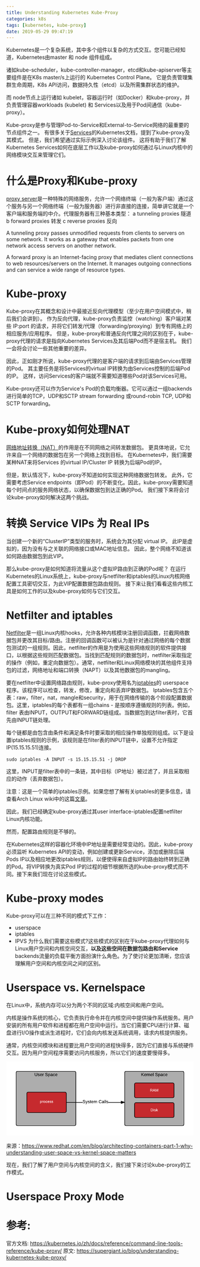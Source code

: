 ```yaml
---
title: Understanding Kubernetes Kube-Proxy
categories: k8s
tags: [kubernetes, kube-proxy]
date: 2019-05-29 09:47:19
---
```




Kubernetes是一个复杂系统，其中多个组件以复杂的方式交互。您可能已经知道，Kubernetes由master 和 node 组件组成。

诸如kube-scheduler，kube-controller-manager，etcd和kube-apiserver等主要组件是在K8s master/s上运行的 Kubernetes Control Plane。 它是负责管理集群生命周期，K8s API访问，数据持久性（etcd）以及所需集群状态的维护。

而 node节点上运行诸如 kubelet，容器运行时（如Docker）和kube-proxy，并负责管理容器workloads (kubelet) 和 Services以及用于Pod间通信（kube-proxy）。


Kube-proxy是参与管理Pod-to-Service和External-to-Service网络的最重要的节点组件之一。 有很多关于[Services](https://kubernetes.io/docs/concepts/services-networking/service/#virtual-ips-and-service-proxies)的Kubernetes文档，提到了kube-proxy及其模式。 但是，我们希望通过实际示例深入讨论该组件。 这将有助于我们了解Kubernetes Services如何在底层工作以及kube-proxy如何通过与Linux内核中的网络模块交互来管理它们。 



# 什么是Proxy和Kube-proxy


[proxy server](https://en.wikipedia.org/wiki/Proxy_server)是一种特殊的网络服务，允许一个网络终端（一般为客户端）通过这个服务与另一个网络终端（一般为服务器）进行非直接的连接，简单讲它就是一个客户端和服务端的中介。代理服务器有三种基本类型：
a tunneling proxies 隧道
b forward proxies 转发
c reverse proxies 反向

A tunneling proxy passes unmodified requests from clients to servers on some network. It works as a gateway that enables packets from one network access servers on another network.

A forward proxy is an Internet-facing proxy that mediates client connections to web resources/servers on the Internet. It manages outgoing connections and can service a wide range of resource types.
# Kube-proxy
Kube-proxy在其概念和设计中最接近反向代理模型（至少在用户空间模式中，稍后我们会讲到）。
作为反向代理，kube-proxy负责监控（watching）客户端对某些 IP:port 的请求，并将它们转发/代理（forwarding/proxying）到专有网络上的相应服务/应用程序。 但是，kube-proxy和普通反向代理之间的区别在于，kube-proxy代理的请求是指向Kubernetes Services及其后端Pod而不是宿主机。 我们一会将会讨论一些其他重要的差异。

因此，正如刚才所说，kube-proxy代理的是客户端的请求到后端由Services管理的Pod。 其主要任务是将Services的virtual IP转换为由Services控制的后端Pod的IP。 这样，访问Services的客户端就不需要知道哪些Pod对该Services可用。

Kube-proxy还可以作为Service's Pod的负载均衡器。它可以通过一组backends进行简单的TCP，UDP和SCTP stream forwarding 或round-robin TCP, UDP和SCTP  forwarding。




# Kube-proxy如何处理NAT

[网络地址转换（NAT）](https://en.wikipedia.org/wiki/Network_address_translation)的作用是在不同网络之间转发数据包。 更具体地说，它允许来自一个网络的数据包在另一个网络上找到目标。 在Kubernetes中，我们需要某种NAT来将Services 的virtual IP/Cluster IP 转换为后端Pod的IP。

但是，默认情况下，kube-proxy不知道如何实现这种网络数据包转发。 此外，它需要考虑Service endpoints（即Pod）的不断变化。因此，kube-proxy需要知道每个时间点的服务网络状态，以确保数据包到达正确的Pod。 我们接下来将会讨论kube-proxy如何解决这两个挑战。

# 转换 Service VIPs 为 Real IPs

当创建一个新的“ClusterIP”类型的服务时，系统会为其分配 virtual IP。 此IP是虚拟的，因为没有与之关联的网络接口或MAC地址信息。 因此，整个网络不知道该如何路由数据包到此VIP。

那么kube-proxy是如何知道将流量从这个虚拟IP路由到正确的Pod呢？ 在运行Kubernetes的Linux系统上，kube-proxy与netfilter和iptables的Linux内核网络配置工具密切交互，为此VIP配置数据包路由规则。 接下来让我们看看这些内核工具是如何工作的以及kube-proxy如何与它们交互。

# Netfilter and iptables
[Netfilter](https://www.netfilter.org/)是一组Linux内核hooks，允许各种内核模块注册回调函数，拦截网络数据包并更改其目标/路由。注册的回调函数可以被认为是针对通过网络的每个数据包测试的一组规则。因此，netfilter的作用是为使用这些网络规则的软件提供接口，以根据这些规则匹配数据包。当找到匹配规则的数据包时，netfilter采取指定的操作（例如，重定向数据包）。通常，netfilter和Linux网络模块的其他组件支持包的过滤，网络地址和端口转换（NAPT）以及其他数据包的mangling。

要在netfilter中设置网络路由规则，kube-proxy使用名为[iptables](https://wiki.archlinux.org/index.php/iptables)的 userspace 程序。该程序可以检查，转发，修改，重定向和丢弃IP数据包。 Iptables包含五个表：raw，filter，nat，mangle和security，用于在网络传输的各个阶段配置数据包。这里，iptables的每个表都有一组chains - 是按顺序遵循规则的列表。例如，filter 表由INPUT，OUTPUT和FORWARD链组成。当数据包到达filter表时，它首先由INPUT链处理。

每个链都是由包含由条件和满足条件时要采取的相应操作单独规则组成。以下是设置iptables规则的示例，该规则是在filter表的INPUT链中，设置不允许指定IP(15.15.15.51)连接。 
```
sudo iptables -A INPUT -s 15.15.15.51 -j DROP
```

这里，INPUT是filter表中的一条链，其中目标（IP地址）被过滤了，并且采取相应的动作（丢弃数据包）。

注意：这是一个简单的iptables示例。如果您想了解有关iptables的更多信息，请查看Arch Linux wiki中的这篇[文章](https://wiki.archlinux.org/index.php/iptables)。

因此，我们已经确定kube-proxy通过其user interface-iptables配置netfilter Linux内核功能。

然而，配置路由规则是不够的。 

在Kubernetes这样的容器化环境中IP地址是需要经常变动的。因此，kube-proxy必须监听 Kubernetes API的变动，例如创建或更新Service，添加或删除后端Pods IP以及相应地更改iptables规则，以便使得来自虚拟IP的路由始终转到正确的Pod。将VIP转换为真实Pod IP的过程的细节根据所选的kube-proxy模式而不同。接下来我们现在讨论这些模式。

# Kube-proxy modes
Kube-proxy可以在三种不同的模式下工作：
- userspace 
- iptables
- IPVS
为什么我们需要这些模式?这些模式的区别在于kube-proxy代理如何与Linux用户空间和内核空间交互，**以及这些空间在数据包路由和Service** backends流量的负载平衡方面扮演什么角色。为了使讨论更加清晰，您应该理解用户空间和内核空间之间的区别。


# Userspace vs. Kernelspace
在Linux中，系统内存可以分为两个不同的区域:内核空间和用户空间。



内核是操作系统的核心，它负责执行命令并在内核空间中提供操作系统服务。用户安装的所有用户软件和进程都在用户空间中运行。当它们需要CPU进行计算、磁盘进行I/O操作或派生进程时，它们会向内核发送系统调用，请求内核提供服务。


通常，内核空间模块和进程要比用户空间的进程快得多，因为它们直接与系统硬件交互。因为用户空间程序需要访问内核服务，所以它们的速度要慢得多。

![](https://raw.githubusercontent.com/liupeng0518/e-book/master/k8s/.images/user-space-vs-kernel-space-simple-user-space.png)

来源：https://www.redhat.com/en/blog/architecting-containers-part-1-why-understanding-user-space-vs-kernel-space-matters

现在，我们了解了用户空间与内核空间的含义，我们接下来讨论kube-proxy的工作模式。

# Userspace Proxy Mode



# 参考:

官方文档: https://kubernetes.io/zh/docs/reference/command-line-tools-reference/kube-proxy/
原文: https://supergiant.io/blog/understanding-kubernetes-kube-proxy/
